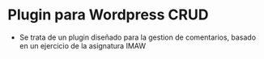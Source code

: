 # Plugin para Wordpress CRUD
- Se trata de un plugin diseñado para la gestion de comentarios, basado en un ejercicio de la asignatura IMAW
